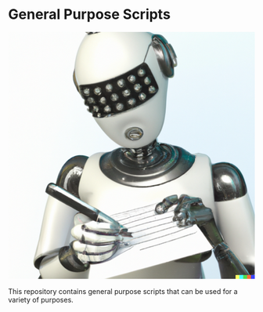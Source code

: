 # General Purpose Scripts

![writing_bot](writing_bot.png)

This repository contains general purpose scripts that can be used for a variety of purposes.